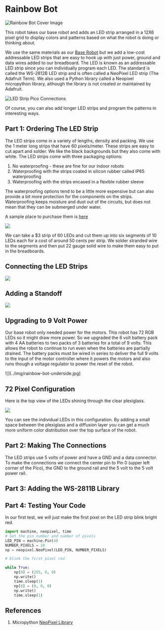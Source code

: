# Rainbow Bot

![Rainbow Bot Cover Image](../img/rainbow-bot-cover.jpg)

This robot takes our base robot and adds an LED strip arranged in a 12X6 pixel grid to display colors and patterns based on what the robot is doing or thinking about.

We use the same materials as our [Base Robot](02-base-bot.md) but we add a low-cost addressable LED strips that are easy to hook up with just power, ground and data wires added to our breadboard.  The LED is known as an addressable LED strip since you can individually program each LED.  The standard is called the  WS-2812B LED strip and is often called a NeoPixel LED strip (The Adafruit Term).  We also used a Python library called a Neopixel micropython library, although the library is not created or maintained by Adafruit.

![LED Strip Pico Connections](../img/led-strip-pico-connections.png)

Of course, you can also add longer LED strips and program the patterns in interesting ways.

## Part 1: Ordering The LED Strip

The LED strips come in a variety of lengths, density and packing.  We use the 1 meter long strips that have 60 pixels/meter. These strips are easy to cut apart and solder.  We like the black backgrounds but they also come with white.  The LED strips come with three packaging options:

1. No waterproofing - these are fine for our indoor robots
2. Waterproofing with the strips coated in silicon rubber called IP65 waterproofing
3. Waterproofing with the strips encased in a flexible rubber sleeve

The waterproofing options tend to be a little more expensive but can also provide a bit more protection for the components on the strips.  Waterproofing keeps moisture and dust out of the circuits, but does not mean that they can be submerged under water.

A sample place to purchase them is [here](https://www.ebay.com/itm/333953423650?hash=item4dc12cd922%3Ag%3AsxcAAOSwND9gYtgi&LH_BIN=1)

![](../img/led-strip-ebay-form.png)

We can take a $3 strip of 60 LEDs and cut them up into six segments of 10 LEDs each for a cost of around 50 cents per strip.  We solder stranded wire to the segments and then put 22 gauge solid wire to make them easy to put in the breadboards.

## Connecting the LED Strips

![](../img/rainbow-bot-connecting-strips.jpg)

## Adding a Standoff

![](../img/rainbow-bot-standoff.jpg)

## Upgrading to 9 Volt Power

Our base robot only needed power for the motors.  This robot has 72 RGB LEDs so it might draw more power.  So we upgraded the 6 volt battery pack with 4 AA batteries to two packs of 3 batteries for a total of 9 volts.  This allows the robot to continue to run even when the batteries are partially drained.  The battery packs must be wired in series to deliver the full 9 volts to the input of the motor controller where it powers the motors and also runs though a voltage regulator to power the reset of the robot.

![](../img/rainbow-bot-underside.jpg]

## 72 Pixel Configuration

Here is the top view of the LEDs shining through the clear plexiglass.

![](../img/rainbow-bot-top-view.jpg)

You can see the individual LEDs in this configuration.  By adding a small space between the plexiglass and a diffusion layer you can get a much more uniform color distribution over the top surface of the robot.

## Part 2: Making The Connections
The LED strips use 5 volts of power and have a GND and a data connector.  To make the connections we connect the center pin to Pin 0 (upper left corner of the Pico), the GND to the ground rail and the 5 volt to the 5 volt power rail.

## Part 3: Adding the WS-2811B Library


## Part 4: Testing Your Code
In our first test, we will just make the first pixel on the LED strip blink bright red.

```py
import machine, neopixel, time
# Set the pin number and number of pixels
LED_PIN = machine.Pin(4)
NUMBER_PIXELS = 10
np = neopixel.NeoPixel(LED_PIN, NUMBER_PIXELS)

# blink the first pixel red

while True:
    np[0] = (255, 0, 0)
    np.write()
    time.sleep(1)
    np[0] = (0, 0, 0)
    np.write()
    time.sleep(1)
```

## References

1. Micropython [NeoPixel Library](https://docs.micropython.org/en/v1.15/esp8266/tutorial/neopixel.html)
